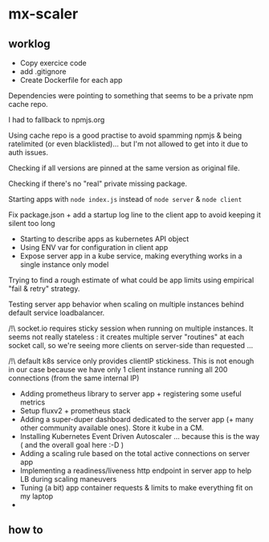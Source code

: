 # mx-scaler

## worklog

* Copy exercice code 
* add .gitignore
* Create Dockerfile for each app

Dependencies were pointing to something that seems to be a private npm cache repo.

I had to fallback to npmjs.org

Using cache repo is a good practise to avoid spamming npmjs & being ratelimited (or even blacklisted)... but I'm not allowed to get into it due to auth issues.

Checking if all versions are pinned at the same version as original file.

Checking if there's no "real" private missing package.

Starting apps with `node index.js` instead of `node server` & `node client`

Fix package.json + add a startup log line to the client app to avoid keeping it silent too long

* Starting to describe apps as kubernetes API object
* Using ENV var for configuration in client app
* Expose server app in a kube service, making everything works in a single instance only model

Trying to find a rough estimate of what could be app limits using empirical "fail & retry" strategy.

Testing server app behavior when scaling on multiple instances behind default service loadbalancer.

/!\ socket.io requires sticky session when running on multiple instances. It seems not really stateless : it creates multiple server "routines" at each socket call, so we're seeing more clients on server-side than requested ...

/!\ default k8s service only provides clientIP stickiness. This is not enough in our case because we have only 1 client instance running all 200 connections (from the same internal IP)

* Adding prometheus library to server app + registering some useful metrics
* Setup fluxv2 + prometheus stack
* Adding a super-duper dashboard dedicated to the server app (+ many other community available ones). Store it kube in a CM.
* Installing Kubernetes Event Driven Autoscaler ... because this is the way ( and the overall goal here :-D )
* Adding a scaling rule based on the total active connections on server app
* Implementing a readiness/liveness http endpoint in server app to help LB during scaling maneuvers
* Tuning (a bit) app container requests & limits to make everything fit on my laptop
* 

## how to
